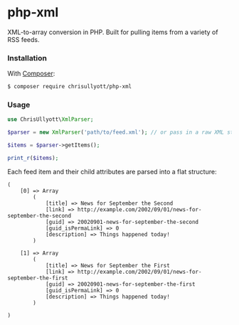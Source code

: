 # php-xml

XML-to-array conversion in PHP. Built for pulling items from a variety of RSS feeds.

### Installation

With [Composer](https://getcomposer.org/):

```bash
$ composer require chrisullyott/php-xml
```

### Usage

```php
use ChrisUllyott\XmlParser;

$parser = new XmlParser('path/to/feed.xml'); // or pass in a raw XML string

$items = $parser->getItems();

print_r($items);
```

Each feed item and their child attributes are parsed into a flat structure:

```
(
    [0] => Array
        (
            [title] => News for September the Second
            [link] => http://example.com/2002/09/01/news-for-september-the-second
            [guid] => 20020901-news-for-september-the-second
            [guid_isPermaLink] => 0
            [description] => Things happened today!
        )

    [1] => Array
        (
            [title] => News for September the First
            [link] => http://example.com/2002/09/01/news-for-september-the-first
            [guid] => 20020901-news-for-september-the-first
            [guid_isPermaLink] => 0
            [description] => Things happened today!
        )

)
```
